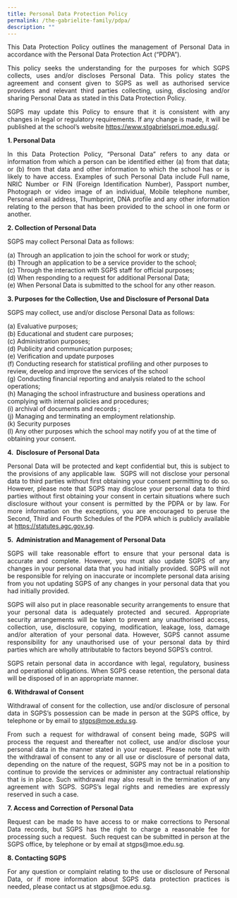 ```yaml
---
title: Personal Data Protection Policy
permalink: /the-gabrielite-family/pdpa/
description: ""
---
```

<p align="justify"> 
This Data Protection Policy outlines the management of Personal Data in accordance with the Personal Data Protection Act (“PDPA”). 

<p align="justify">
This policy seeks the understanding for the purposes for which SGPS collects, uses and/or discloses Personal Data. This policy states the agreement and consent given to SGPS as well as authorised service providers and relevant third parties collecting, using, disclosing and/or sharing Personal Data as stated in this Data Protection Policy. 

<p align="justify">
SGPS may update this Policy to ensure that it is consistent with any changes in legal or regulatory requirements. If any change is made, it will be published at the school’s website <u>https://www.stgabrielspri.moe.edu.sg/</u>.  
<br>
	
**1. Personal Data**
<p align="justify">
In this Data Protection Policy, “Personal Data” refers to any data or information from which a person can be identified either (a) from that data; or (b) from that data and other information to which the school has or is likely to have access. Examples of such Personal Data include Full name, NRIC Number or FIN (Foreign Identification Number), Passport number, Photograph or video image of an individual, Mobile telephone number, Personal email address, Thumbprint, DNA profile and any other information relating to the person that has been provided to the school in one form or another.
<br>
	
**2. Collection of Personal Data**

SGPS may collect Personal Data as follows: 

(a) Through an application to join the school for work or study;
<br>(b) Through an application to be a service provider to the school; 
<br>(c) Through the interaction with SGPS staff for official purposes;
<br>(d) When responding to a request for additional Personal Data; 
<br>(e) When Personal Data is submitted to the school for any other reason.
<br>
	
**3. Purposes for the Collection, Use and Disclosure of Personal Data** 

SGPS may collect, use and/or disclose Personal Data as follows:

(a) Evaluative purposes;   
(b) Educational and student care purposes;    
(c) Administration purposes;    
(d) Publicity and communication purposes;   
(e) Verification and update purposes    
(f) Conducting research for statistical profiling and other purposes to review, develop and improve the services of the school     
(g) Conducting financial reporting and analysis related to the school operations;   
(h) Managing the school infrastructure and business operations and complying with internal policies and procedures;    
(i) archival of documents and records ;   
(j) Managing and terminating an employment relationship.    
(k) Security purposes    
(l) Any other purposes which the school may notify you of at the time of obtaining your consent.
	
**4.  Disclosure of Personal Data** 
<p align="justify">
Personal Data will be protected and kept confidential but, this is subject to the provisions of any applicable law.  SGPS will not disclose your personal data to third parties without first obtaining your consent permitting to do so. However, please note that SGPS may disclose your personal data to third parties without first obtaining your consent in certain situations where such disclosure without your consent is permitted by the PDPA or by law. For more information on the exceptions, you are encouraged to peruse the Second, Third and Fourth Schedules of the PDPA which is publicly available at <u>https://statutes.agc.gov.sg</u>.

**5.  Administration and Management of Personal Data**
<p align="justify">
SGPS will take reasonable effort to ensure that your personal data is accurate and complete. However, you must also update SGPS of any changes in your personal data that you had initially provided. SGPS will not be responsible for relying on inaccurate or incomplete personal data arising from you not updating SGPS of any changes in your personal data that you had initially provided.
<p align="justify">
SGPS will also put in place reasonable security arrangements to ensure that your personal data is adequately protected and secured. Appropriate security arrangements will be taken to prevent any unauthorised access, collection, use, disclosure, copying, modification, leakage, loss, damage and/or alteration of your personal data. However, SGPS cannot assume responsibility for any unauthorised use of your personal data by third parties which are wholly attributable to factors beyond SGPS’s control.
<p align="justify">
SGPS retain personal data in accordance with legal, regulatory, business and operational obligations. When SGPS cease retention, the personal data will be disposed of in an appropriate manner.  

**6\. Withdrawal of Consent**
<p align="justify">
Withdrawal of consent for the collection, use and/or disclosure of personal data in SGPS’s possession can be made in person at the SGPS office, by telephone or by email to <u>stgps@moe.edu.sg</u>.
<p align="justify">
From such a request for withdrawal of consent being made, SGPS will process the request and thereafter not collect, use and/or disclose your personal data in the manner stated in your request. Please note that with the withdrawal of consent to any or all use or disclosure of personal data, depending on the nature of the request, SGPS may not be in a position to continue to provide the services or administer any contractual relationship that is in place. Such withdrawal may also result in the termination of any agreement with SGPS. SGPS’s legal rights and remedies are expressly reserved in such a case.

**7\. Access and Correction of Personal Data** 
<p align="justify">
Request can be made to have access to or make corrections to Personal Data records, but SGPS has the right to charge a reasonable fee for processing such a request.  Such request can be submitted in person at the SGPS office, by telephone or by email at stgps@moe.edu.sg. 

**8\. Contacting SGPS**
<p align="justify">
For any question or complaint relating to the use or disclosure of Personal Data, or if more information about SGPS data protection practices is needed, please contact us at stgps@moe.edu.sg.